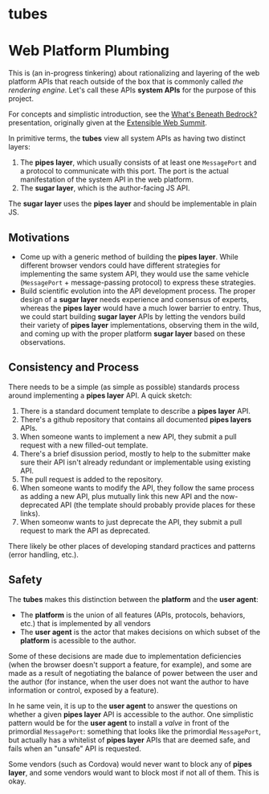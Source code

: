 tubes
=====

# Web Platform Plumbing

This is (an in-progress tinkering) about rationalizing and layering of the web platform APIs that reach outside of the box that is commonly called *the rendering engine*. Let's call these APIs **system APIs** for the purpose of this project.

For concepts and simplistic introduction, see the [What's Beneath Bedrock?](https://docs.google.com/a/glazkov.com/presentation/d/1jqAjoU22R4A4OF6k0Eg0yru2sHz6ehXUffBhOegGEvA/pub?start=false&loop=false&delayms=3000) presentation, originally given at the [Extensible Web Summit](http://lanyrd.com/2014/extensible-web-summit/).

In primitive terms, the **tubes** view all system APIs as having two distinct layers:

1. The **pipes layer**, which usually consists of at least one `MessagePort` and a protocol to communicate with this port. The port is the actual manifestation of the system API in the web platform.
2. The **sugar layer**, which is the author-facing JS API.

The **sugar layer** uses the **pipes layer** and should be implementable in plain JS.

## Motivations

* Come up with a generic method of building the **pipes layer**. While different browser vendors could have different strategies for implementing the same system API, they would use the same vehicle (`MessagePort` + message-passing protocol) to express these strategies.
* Build scientific evolution into the API development process. The proper design of a **sugar layer** needs experience and consensus of experts, whereas the **pipes layer** would have a much lower barrier to entry. Thus, we could start building **sugar layer** APIs by letting the vendors build their variety of **pipes layer** implementations, observing them in the wild, and coming up with the proper platform **sugar layer** based on these observations.


## Consistency and Process

There needs to be a simple (as simple as possible) standards process around implementing a **pipes layer** API. A quick sketch:

1. There is a standard document template to describe a **pipes layer** API.
2. There's a github repository that contains all documented **pipes layers** APIs.
3. When someone wants to implement a new API, they submit a pull request with a new filled-out template.
4. There's a brief disussion period, mostly to help to the submitter make sure their API isn't already redundant or implementable using existing API.
5. The pull request is added to the repository.
6. When someone wants to modify the API, they follow the same process as adding a new API, plus mutually link this new API and the now-deprecated API (the template should probably provide places for these links). 
7. When someonw wants to just deprecate the API, they submit a pull request to mark the API as deprecated.

There likely be other places of developing standard practices and patterns (error handling, etc.).

## Safety

The **tubes** makes this distinction between the **platform** and the **user agent**:

* The **platform** is the union of all features (APIs, protocols, behaviors, etc.) that is implemented by all vendors
* The **user agent** is the actor that makes decisions on which subset of the **platform** is acessible to the author.

Some of these decisions are made due to implementation deficiencies (when the browser doesn't support a feature, for example), and some are made as a result of negotiating the balance of power between the user and the author (for instance, when the user does not want the author to have information or control, exposed by a feature).

In he same vein, it is up to the **user agent** to  answer the questions on whether a given **pipes layer** API is accessible to the author. One simplistic pattern would be for the **user agent** to install a _valve_ in front of the primordial `MessagePort`: something that looks like the primordial `MessagePort`, but actually has a whitelist of **pipes layer** APIs that are deemed safe, and fails when an "unsafe" API is requested.

Some vendors (such as Cordova) would never want to block any of **pipes layer**, and some vendors would want to block most if not all of them. This is okay.

